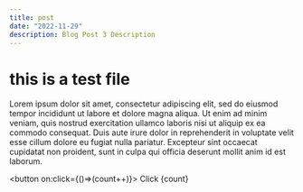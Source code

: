 ```yaml
---
title: post
date: "2022-11-29"
description: Blog Post 3 Description
---
```


# this is a test file

Lorem ipsum dolor sit amet, consectetur adipiscing elit, sed do eiusmod tempor incididunt ut labore et dolore magna aliqua. Ut enim ad minim veniam, quis nostrud exercitation ullamco laboris nisi ut aliquip ex ea commodo consequat. Duis aute irure dolor in reprehenderit in voluptate velit esse cillum dolore eu fugiat nulla pariatur. Excepteur sint occaecat cupidatat non proident, sunt in culpa qui officia deserunt mollit anim id est laborum.

<script>
let count = 0

</script>

<button on:click={()=>(count++)}>
Click {count}
</button>
